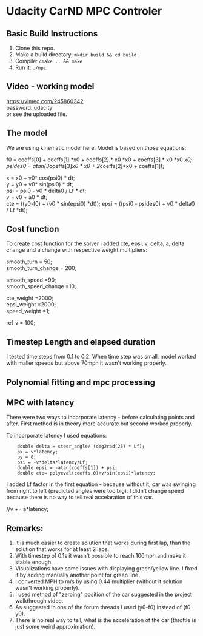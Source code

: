# Udacity CarND MPC Controler 


## Basic Build Instructions

1. Clone this repo.  
2. Make a build directory: `mkdir build && cd build`  
3. Compile: `cmake .. && make`  
4. Run it: `./mpc`.  


## Video - working model
https://vimeo.com/245860342  
password: udacity  
or see the uploaded file.   


## The model
We are using kinematic model here. Model is based on those equations:

f0 = coeffs[0] + coeffs[1] *x0 + coeffs[2] * x0 *x0 + coeffs[3] * x0 *x0 *x0;  
psides0 = atan(3*coeffs[3]*x0 * x0 + 2*coeffs[2]*x0 + coeffs[1]);  

x = x0 + v0* cos(psi0) * dt;  
y = y0 + v0* sin(psi0) * dt;  
psi = psi0 - v0 * delta0 / Lf * dt;  
v = v0 + a0 * dt;  
cte  = ((y0-f0) + (v0 * sin(epsi0) *dt));
epsi = ((psi0 - psides0) + v0 * delta0 / Lf *dt);


## Cost function


   To create cost function for the solver i added cte, epsi, v, delta, a, delta change and a change
   with respective weight multipliers:   

   smooth_turn = 50;  
   smooth_turn_change = 200;  
    
   smooth_speed =90;  
   smooth_speed_change =10;  

   cte_weight =2000;  
   epsi_weight =2000;  
   speed_weight =1;  

   ref_v = 100;  



## Timestep Length and elapsed duration
I tested time steps from 0.1 to 0.2. When time step was small, model worked with maller speeds but above 70mph it wasn't working properly.  



## Polynomial fitting and mpc processing



## MPC with latency
There were two ways to incorporate latency - before calculating points and after. First method is in theory more accurate but second worked properly. 

To incorporate latency I used equations:
		
		double delta = steer_angle/ (deg2rad(25) * Lf);  
		px = v*latency;  
		py = 0;  
		psi = -v*delta*latency/Lf;  
		double epsi = -atan(coeffs[1]) + psi;   
		double cte= polyeval(coeffs,0)+v*sin(epsi)*latency;  
		
I added Lf factor in the first equation - because without it, car was swinging from right to left (predicted angles were too big). I didn't change speed because there is no way to tell real accelaration of this car. 

//v += a*latency;
     


## Remarks:
1) It is much easier to create solution that works during first lap, than the solution that works for at least 2 laps.   
2) With timestep of 0.1s it wasn't possible to reach 100mph and make it stable enough.  
3) Visualizations have some issues with displaying green/yellow line. I fixed it by adding manually another point for green line.   
4) I converted MPH to m/s by using 0.44 multiplier (without it solution wasn't working properly).  
5) I used method of "zeroing" position of the car suggested in the project walkthrough video.   
6) As suggested in one of the forum threads I used (y0-f0) instead of (f0-y0).  
7) There is no real way to tell, what is the acceleration of the car (throttle is just some weird approximation).  







